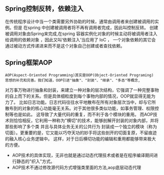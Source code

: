## Spring控制反转，依赖注入
  在传统程序设计中当一个类需要另外协助的时候，通常由调用者来创建被调用的实例。但是 在spring 中创建被调用者将不再有调用者完成，因此叫控制反转。
创建被调用对象由Spring来完成,在spring 容器实例化对象的时候主动将被调用者注入给调用的依赖对象 ，因此又叫‘依赖注入’当应用了 IoC ，
一个对象依赖的其它会通过被动方式传递进来而不是这个对象自己创建或者查找依赖。

## Spring框架AOP 
    AOP(Aspect-Oriented Programming)其实是OOP(Object-Oriented Programing) 思想的补充和完善。我们知道，OOP引进"抽象"、"封装"、"继承"、"多态"等概念,
对万事万物进行抽象和封装，来建立一种对象的层次结构，它强调了一种完整事物的自上而下的关系。但是具体细粒度到每个事物内部的情况，OOP就显得无能为力了。
比如日志功能。日志代码往往水平地散布在所有对象层次当中，却与它所散布到的对象的核心功能毫无关系。对于其他很多类似功能，如事务管理、权限控制等也是如此。
这导致了大量代码的重复，而不利于各个模块的重用。   而AOP技术则恰恰相反，它利用一种称为"横切"的技术，能够剖解开封装的对象内部，并将那些影响了多个类
并且与具体业务无关的公共行为 封装成一个独立的模块（称为切面）。更重要的是，它又能以巧夺天功的妙手将这些剖开的切面复原，不留痕迹的融入核心业务逻辑中。
这样，对于日后横切功能的编辑和重用都能够带来极大的方便。

- AOP技术的具体实现，无非也就是通过动态代理技术或者是在程序编译期间进行静态的"织入"方式。
- AOP技术不通过修改源代码方式增强类里面的方法,aop底层动态代理
